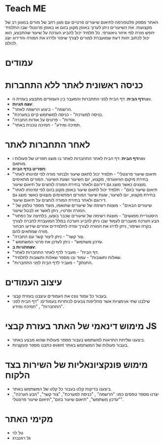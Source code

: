 # Teach ME
האתר מספק פלטפורמה לתיאום שיעורים פרטיים עם מגון רחב של מורים במגוון רב של מקצועות.
את השיעורים ניתן לערוך באופן מקוון בזום או באופן פרונטלי שבו התלמיד יחפש מורה לפי איזור גיאוגרפי.
כל תלמיד יכול להביע הערכה על שיעור שהתבצע, הוא יכול לכתוב חוות דעת שמועברת למורים לצורך שיפור ולדרג את המורה והדירוג יוצג לכולם.
# עמודים
# כניסה ראשונית לאתר ללא התחברות
- **דף הבית**: דף הבית לפני התחברות והמעבר בין העמודים מתבצע בעזרת הnav.
- **תגיות nav**:
- "הרשמה" - ביצוע הרשמה לאתר.
- "כניסה למערכת" - כניסה למשתמש קיים במערכת.
- "אודות" - פרטים על אודות החברה.
- "תמיכה ומידע" - תמיכה טכנית באתר.
  
 # לאחר התחברות לאתר
 - **דף הבית**: דף הבית לאחר התחברות לאתר בו מוצג תפריט של פעולות וnav מותאם.
 - **תפריט בדף הבית**:
 -  "תיאום שיעור פרונטלי" - תלמיד יכול לתאם שיעור ולבחור מורה לפי זמינותו לאחר בחירת מיקום הגיאוגרפי, מקצוע, יום השיעור ושעת השיעור. המורים מתאימים מוצגים כאשר מוצג גם דירוגם ולאחר בחירת המורה לוחצים על תיאום שיעור.
 - "תיאום שיעור בזום" - תלמיד יכול לתאם שיעור באופן מקוון בזום לפי זמינותו לאחר בחירת מקצוע, יום לשיעור, שעת שיעור המורים המתאימים מוצגים כאשר מוצג גם דירוגם ולאחר בחירת המורה לוחצים על תיאום שיעור.
 -  " שיעורים הבאים" - מוצגת רשימה של שיעורים שתואמו, מוצד מספר טלפון של המורה ופרטיו, ניתן לאשר או לבטל שיעור.
 - "היסטוריית מפגשים" - מוצגת רשימה של שיעורים שכבר בוצעו, בלחיצה על כפתור הבע הערכה מועברים לעמוד שבו ניתן להביע הערכה במלל המועברת לחברה לצורך בקרה ושיפור, ניתן לדרג את המורה לצורך עזרה לתלמידים אחרים שידעו חבחור מורה שמתאים להם.
 -  "צור קשר" - ניתן ליצור קשר עם החברה.
 - " עדכון משתמש" - ניתן לעדכן את פרטי המשתמש.
 - **תגיות בnav**:
- "דף הבית" - מעביר לדף לאחר התחברות לאתר.
-  "שאלות ותשובות" - עמוד ובו מספר שאלות ותשובות לתלמיד.
-  "התנתק" - מעביר לדף הבית לפני התחברות.
 # עיצוב העמודים
- את העמודים עיצבנו בעזרת קבצי css בעבור כל עמוד.
- שילבנו שתי אנימציות אשר מחליפות צבעים לכותרות בעמודים: "דף הבית לפני התחברות" , "תמיכה ומידע".
  
# מימוש דינאמי של האתר בעזרת קבצי JS
- ביצענו שליחת התראות למשתמש בעבור מספר פעולות שהוא מבצע באתר.
- כתבנו מספר פונקציות event בעבור פעולות של המשתמש באתר.
  
 # מימוש פונקציונאליות של השירות בצד הלקוח
  - ביצענו בדיקות קלט בעבור כל קלט של המשתמש באתר.
  - יצרנו מספר טפסים כמו: "הרשמה" , "כניסה למערכת", "צור קשר", "הבע הערכה", "עדכון משתמש", "תיאום שיעור בזום","תיאום שיעור פרונטלי".
# מקימי האתר
  - טל לוי
- גל רוזנברג

